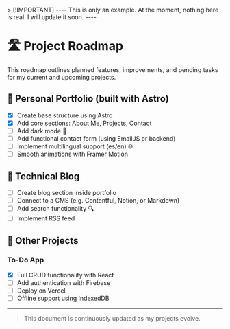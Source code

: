 <br />
> [!IMPORTANT] 
----
This is only an example.
At the moment, nothing here is real.
I will update it soon.
----
<br />



# 🛣️ Project Roadmap

This roadmap outlines planned features, improvements, and pending tasks for my current and upcoming projects.

## 🚀 Personal Portfolio (built with Astro)

- [x] Create base structure using Astro
- [x] Add core sections: About Me, Projects, Contact
- [ ] Add dark mode 🌙
- [ ] Add functional contact form (using EmailJS or backend)
- [ ] Implement multilingual support (es/en) 🌐
- [ ] Smooth animations with Framer Motion

## 📘 Technical Blog

- [ ] Create blog section inside portfolio
- [ ] Connect to a CMS (e.g. Contentful, Notion, or Markdown)
- [ ] Add search functionality 🔍
- [ ] Implement RSS feed

## 💼 Other Projects

### To-Do App

- [x] Full CRUD functionality with React
- [ ] Add authentication with Firebase
- [ ] Deploy on Vercel
- [ ] Offline support using IndexedDB

---

> This document is continuously updated as my projects evolve.
